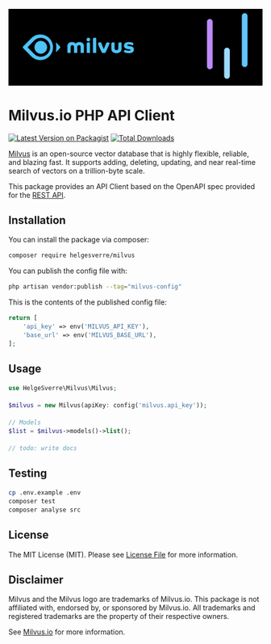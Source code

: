 <p align="center"><img src="./art/header.png"></p>

# Milvus.io PHP API Client

[![Latest Version on Packagist](https://img.shields.io/packagist/v/helgesverre/milvus.svg?style=flat-square)](https://packagist.org/packages/helgesverre/milvus)
[![Total Downloads](https://img.shields.io/packagist/dt/helgesverre/milvus.svg?style=flat-square)](https://packagist.org/packages/helgesverre/milvus)

[Milvus](https://github.com/milvus-io/milvus) is an open-source vector database that is highly flexible, reliable, and
blazing fast. It supports adding,
deleting, updating, and near real-time search of vectors on a trillion-byte scale.

This package provides an API Client based on the OpenAPI spec provided for
the [REST API](https://raw.githubusercontent.com/milvus-io/web-content/master/API_Reference/milvus-restful/v2.3.x/Restful%20API.openapi.json).

## Installation

You can install the package via composer:

```bash
composer require helgesverre/milvus
```

You can publish the config file with:

```bash
php artisan vendor:publish --tag="milvus-config"
```

This is the contents of the published config file:

```php
return [
    'api_key' => env('MILVUS_API_KEY'),
    'base_url' => env('MILVUS_BASE_URL'),
];
```

## Usage

```php
use HelgeSverre\Milvus\Milvus;

$milvus = new Milvus(apiKey: config('milvus.api_key'));

// Models 
$list = $milvus->models()->list();

// todo: write docs
```

## Testing

```bash
cp .env.example .env
composer test
composer analyse src
```

## License

The MIT License (MIT). Please see [License File](LICENSE.md) for more information.

## Disclaimer

Milvus and the Milvus logo are trademarks of Milvus.io. This package is not affiliated with, endorsed by, or
sponsored by Milvus.io. All trademarks and registered trademarks are the property of their respective owners.

See [Milvus.io](https://mistral.ai/terms-of-use/) for more information.
